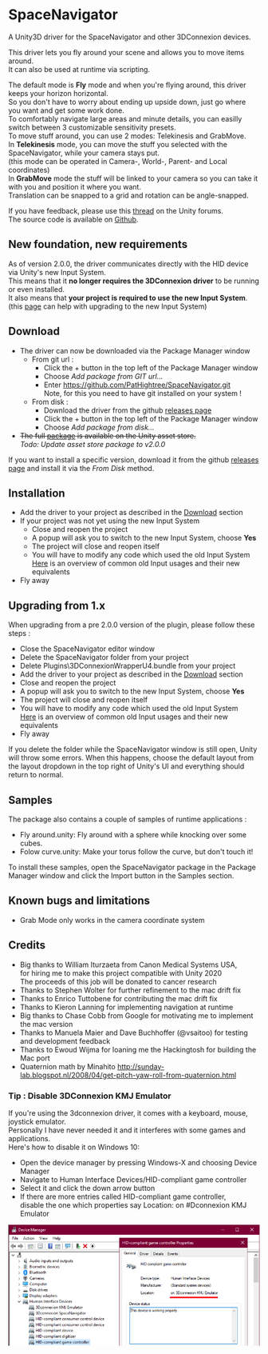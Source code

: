 # SpaceNavigator
A Unity3D driver for the SpaceNavigator and other 3DConnexion devices.

This driver lets you fly around your scene and allows you to move items around.  
It can also be used at runtime via scripting.  

The default mode is **Fly** mode and when you're flying around, this driver keeps your horizon horizontal.  
So you don't have to worry about ending up upside down, just go where you want and get some work done.  
To comfortably navigate large areas and minute details, you can easilly switch between 3 customizable sensitivity presets.  
To move stuff around, you can use 2 modes: Telekinesis and GrabMove.  
In **Telekinesis** mode, you can move the stuff you selected with the SpaceNavigator, while your camera stays put.  
(this mode can be operated in Camera-, World-, Parent- and Local coordinates)  
In **GrabMove** mode the stuff will be linked to your camera so you can take it with you and position it where you want.  
Translation can be snapped to a grid and rotation can be angle-snapped.  

If you have feedback, please use this [thread](http://forum.unity3d.com/threads/182382-SpaceNavigator-driver-OpenSource) on the Unity forums.  
The source code is available on [Github](https://github.com/PatHightree/SpaceNavigator).

## New foundation, new requirements
As of version 2.0.0, the driver communicates directly with the HID device via Unity's new Input System.  
This means that it **no longer requires the 3DConnexion driver** to be running or even installed.  
It also means that **your project is required to use the new Input System**.   
(this [page](https://urldefense.com/v3/__https:/docs.unity3d.com/Packages/com.unity.inputsystem@0.9/manual/Migration.html__;!!GU6NIjSruHWo!7tagSWeKRRxjHN1RgbB_F8cYxHoYJeTw88XR8yHzKleapIVQk9B6VdPvBKkkPSpI6Xc-VPY4$) can help with upgrading to the new Input System)

## <a name="download"></a>Download
- The driver can now be downloaded via the Package Manager window
  - From git url :
    - Click the + button in the top left of the Package Manager window
    - Choose *Add package from GIT url...*
    - Enter https://github.com/PatHightree/SpaceNavigator.git  
      Note, for this you need to have git installed on your system !
  - From disk :
    - Download the driver from the github [releases page](https://github.com/PatHightree/SpaceNavigator/releases)
    - Click the + button in the top left of the Package Manager window
    - Choose *Add package from disk...*
- ~~The full [package](http://u3d.as/51X) is available on the Unity asset store.~~  
  *Todo: Update asset store package to v2.0.0*  
  
If you want to install a specific version, download it from the github [releases page](https://github.com/PatHightree/SpaceNavigator/releases) and install it via the *From Disk* method.

## Installation
- Add the driver to your project as described in the [Download](#download) section
- If your project was not yet using the new Input System  
  - Close and reopen the project
  - A popup will ask you to switch to the new Input System, choose **Yes**
  - The project will close and reopen itself
  - You will have to modify any code which used the old Input System  
    [Here](https://urldefense.com/v3/__https:/docs.unity3d.com/Packages/com.unity.inputsystem@0.9/manual/Migration.html__;!!GU6NIjSruHWo!7tagSWeKRRxjHN1RgbB_F8cYxHoYJeTw88XR8yHzKleapIVQk9B6VdPvBKkkPSpI6Xc-VPY4$) is an overview of common old Input usages and their new equivalents 
- Fly away

## Upgrading from 1.x
When upgrading from a pre 2.0.0 version of the plugin, please follow these steps :
- Close the SpaceNavigator editor window
- Delete the SpaceNavigator folder from your project
- Delete Plugins\3DConnexionWrapperU4.bundle from your project
- Add the driver to your project as described in the [Download](#download) section
- Close and reopen the project
- A popup will ask you to switch to the new Input System, choose **Yes**
- The project will close and reopen itself
- You will have to modify any code which used the old Input System  
  [Here](https://urldefense.com/v3/__https:/docs.unity3d.com/Packages/com.unity.inputsystem@0.9/manual/Migration.html__;!!GU6NIjSruHWo!7tagSWeKRRxjHN1RgbB_F8cYxHoYJeTw88XR8yHzKleapIVQk9B6VdPvBKkkPSpI6Xc-VPY4$) is an overview of common old Input usages and their new equivalents
- Fly away

If you delete the folder while the SpaceNavigator window is still open, Unity will throw some errors.
When this happens, choose the default layout from the layout dropdown in the top right of Unity's UI and everything should return to normal.

## Samples
The package also contains a couple of samples of runtime applications :
- Fly around.unity: Fly around with a sphere while knocking over some cubes.
- Folow curve.unity: Make your torus follow the curve, but don't touch it!  

To install these samples, open the SpaceNavigator package in the Package Manager window and click the Import button in the Samples section.

## Known bugs and limitations
- Grab Mode only works in the camera coordinate system

## Credits
- Big thanks to William Iturzaeta from Canon Medical Systems USA,  
  for hiring me to make this project compatible with Unity 2020  
  The proceeds of this job will be donated to cancer research
- Thanks to Stephen Wolter for further refinement to the mac drift fix 
- Thanks to Enrico Tuttobene for contributing the mac drift fix
- Thanks to Kieron Lanning for implementing navigation at runtime
- Big thanks to Chase Cobb from Google for motivating me to implement the mac version
- Thanks to Manuela Maier and Dave Buchhoffer (@vsaitoo) for testing and development feedback
- Thanks to Ewoud Wijma for loaning me the Hackingtosh for building the Mac port
- Quaternion math by Minahito
  http://sunday-lab.blogspot.nl/2008/04/get-pitch-yaw-roll-from-quaternion.html

### Tip : Disable 3DConnexion KMJ Emulator
If you're using the 3dconnexion driver, it comes with a keyboard, mouse, joystick emulator.  
Personally I have never needed it and it interferes with some games and applications.  
Here's how to disable it on Windows 10:
- Open the device manager by pressing Windows-X and choosing Device Manager
- Navigate to Human Interface Devices/HID-compliant game controller
- Select it and click the down arrow button
- If there are more entries called HID-compliant game controller,  
  disable the one which properties say Location: on #Dconnexion KMJ Emulator

![](Documentation~/Disable_KMJ_emulator.png)
